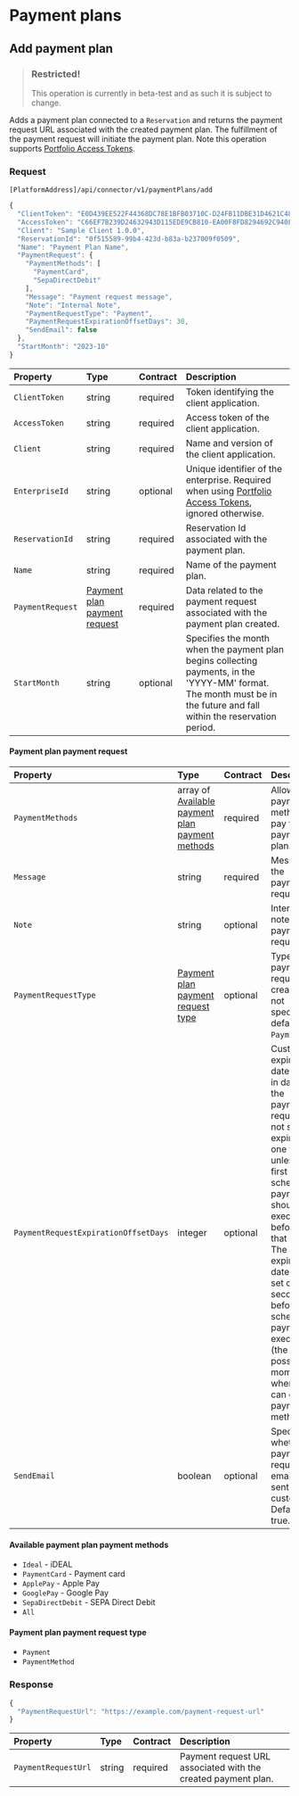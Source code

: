 <!-- AUTOMATICALLY GENERATED, DO NOT MODIFY -->
# Payment plans

## Add payment plan

> ### Restricted!
> This operation is currently in beta-test and as such it is subject to change.

Adds a payment plan connected to a `Reservation` and returns the payment request URL associated with the created payment plan. The fulfillment of the payment request will initiate the payment plan.
Note this operation supports [Portfolio Access Tokens](../concepts/multi-property.md).

### Request

`[PlatformAddress]/api/connector/v1/paymentPlans/add`

```javascript
{
  "ClientToken": "E0D439EE522F44368DC78E1BFB03710C-D24FB11DBE31D4621C4817E028D9E1D",
  "AccessToken": "C66EF7B239D24632943D115EDE9CB810-EA00F8FD8294692C940F6B5A8F9453D",
  "Client": "Sample Client 1.0.0",
  "ReservationId": "0f515589-99b4-423d-b83a-b237009f0509",
  "Name": "Payment Plan Name",
  "PaymentRequest": {
    "PaymentMethods": [
      "PaymentCard",
      "SepaDirectDebit"
    ],
    "Message": "Payment request message",
    "Note": "Internal Note",
    "PaymentRequestType": "Payment",
    "PaymentRequestExpirationOffsetDays": 30,
    "SendEmail": false
  },
  "StartMonth": "2023-10"
}
```

| Property | Type | Contract | Description |
| :-- | :-- | :-- | :-- |
| `ClientToken` | string | required | Token identifying the client application. |
| `AccessToken` | string | required | Access token of the client application. |
| `Client` | string | required | Name and version of the client application. |
| `EnterpriseId` | string | optional | Unique identifier of the enterprise. Required when using [Portfolio Access Tokens](../concepts/multi-property.md), ignored otherwise. |
| `ReservationId` | string | required | Reservation Id associated with the payment plan. |
| `Name` | string | required | Name of the payment plan. |
| `PaymentRequest` | [Payment plan payment request](paymentplans.md#payment-plan-payment-request) | required | Data related to the payment request associated with the payment plan created. |
| `StartMonth` | string | optional | Specifies the month when the payment plan begins collecting payments, in the 'YYYY-MM' format. The month must be in the future and fall within the reservation period. |

#### Payment plan payment request

| Property | Type | Contract | Description |
| :-- | :-- | :-- | :-- |
| `PaymentMethods` | array of [Available payment plan payment methods](paymentplans.md#available-payment-plan-payment-methods) | required | Allowed payment methods to pay for the payment plan. |
| `Message` | string | required | Message in the payment request. |
| `Note` | string | optional | Internal note for the payment request. |
| `PaymentRequestType` | [Payment plan payment request type](paymentplans.md#payment-plan-payment-request-type) | optional | Type of payment request to create. If not specified, defaults to `Payment`. |
| `PaymentRequestExpirationOffsetDays` | integer | optional | Custom expiration date offset in days for the payment request. If not set, it'll expire in one week, unless the first scheduled payment should be executed before. In that case, The expiration date will be set one second before the scheduled payment execution (the last possible moment when we can get the payment method). |
| `SendEmail` | boolean | optional | Specifies whether a payment request email is sent to the customer. Defaults to true. |

#### Available payment plan payment methods

* `Ideal` - iDEAL
* `PaymentCard` - Payment card
* `ApplePay` - Apple Pay
* `GooglePay` - Google Pay
* `SepaDirectDebit` - SEPA Direct Debit
* `All`

#### Payment plan payment request type

* `Payment`
* `PaymentMethod`

### Response

```javascript
{
  "PaymentRequestUrl": "https://example.com/payment-request-url"
}
```

| Property | Type | Contract | Description |
| :-- | :-- | :-- | :-- |
| `PaymentRequestUrl` | string | required | Payment request URL associated with the created payment plan. |
